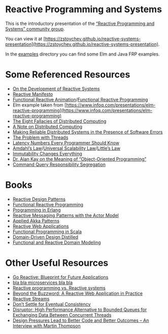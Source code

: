 # Reactive Programming and Systems

This is the introductory presentation of the [“Reactive Programming and Systems” community group](http://dev.bg/groups/reactive-programming/).

You can view it at [https://zstoychev.github.io/reactive-systems-presentation](https://zstoychev.github.io/reactive-systems-presentation).

In the [examples](examples) directory you can find some Elm and Java FRP examples.

# Some Referenced Resources

* [On the Development of Reactive Systems](http://www.wisdom.weizmann.ac.il/~harel/SCANNED.PAPERS/ReactiveSystems.pdf)
* [Reactive Manifesto](http://www.reactivemanifesto.org/)
* [Functional Reactive Animation](http://conal.net/papers/icfp97/)/[Functional Reactive Programming](http://conal.net/papers/push-pull-frp/)
* Elm example taken from [https://www.infoq.com/presentations/elm-reactive-programming](https://www.infoq.com/presentations/elm-reactive-programming)
* [The Eight Fallacies of Distributed Computing](https://blogs.oracle.com/jag/resource/Fallacies.html)
* [A Note on Distributed Computing](http://citeseerx.ist.psu.edu/viewdoc/download?doi=10.1.1.41.7628&rep=rep1&type=pdf)
* [Making Reliable Distributed Systems in the Presence of Software Errors](http://erlang.org/download/armstrong_thesis_2003.pdf)
* [The Problem with Threads](https://www2.eecs.berkeley.edu/Pubs/TechRpts/2006/EECS-2006-1.pdf)
* [Latency Numbers Every Programmer Should Know](https://gist.github.com/jboner/2841832)
* [Amdahl’s Law](http://www-inst.eecs.berkeley.edu/~n252/paper/Amdahl.pdf)/[Universal Scalability Law](http://www.perfdynamics.com/Papers/njgCMG93.pdf)/[Little’s Law](http://www.cs.bilkent.edu.tr/~tugrul/CS518/Papers/little.pdf)
* [Immutability Changes Everything](http://cidrdb.org/cidr2015/Papers/CIDR15_Paper16.pdf)
* [Dr. Alan Kay on the Meaning of “Object-Oriented Programming”](http://userpage.fu-berlin.de/~ram/pub/pub_jf47ht81Ht/doc_kay_oop_en)
* [Command Query Responsibility Segregation](https://cqrs.files.wordpress.com/2010/11/cqrs_documents.pdf)

# Books

* [Reactive Design Patterns](https://www.manning.com/books/reactive-design-patterns)
* [Functional Reactive Programming](https://www.manning.com/books/functional-reactive-programming)
* [Programming in Erlang](https://pragprog.com/book/jaerlang2/programming-erlang)
* [Reactive Messaging Patterns with the Actor Model](https://vaughnvernon.co/?page_id=168#rewam)
* [Applied Akka Patterns](http://shop.oreilly.com/product/0636920043577.do)
* [Reactive Web Applications](https://www.manning.com/books/reactive-web-applications)
* [Functional Programming in Scala](https://www.manning.com/books/functional-programming-in-scala)
* [Domain-Driven Design Distilled](https://vaughnvernon.co/?page_id=168#distilled)
* [Functional and Reactive Domain Modeling](https://www.manning.com/books/functional-and-reactive-domain-modeling)

# Other Useful Resources

* [Go Reactive: Blueprint for Future Applications](https://www.youtube.com/watch?v=auYuWBudVt8)
* [bla bla microservices bla bla](http://jonasboner.com/bla-bla-microservices-bla-bla/)
* [Reactive programming vs. Reactive systems](https://www.oreilly.com/ideas/reactive-programming-vs-reactive-systems)
* [Beyond the Buzzword: A Reactive Web Application in Practice](https://www.youtube.com/watch?v=xZraNGzAX48)
* [Reactive Streams](http://www.reactive-streams.org/)
* [Don’t Settle for Eventual Consistency](https://queue.acm.org/detail.cfm?id=2610533)
* [Disruptor: High Performance Alternative to Bounded Queues for Exchanging Data Between Concurrent Threads](http://lmax-exchange.github.io/disruptor/files/Disruptor-1.0.pdf)
* [Design Pressures Lead to Better Code and Better Outcomes – An Interview with Martin Thompson](https://www.oreilly.com/ideas/design-pressures-lead-to-better-code-and-better-outcomes)
